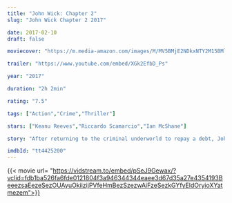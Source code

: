 ```yaml
---
title: "John Wick: Chapter 2"
slug: "John Wick Chapter 2 2017"

date: 2017-02-10
draft: false

moviecover: "https://m.media-amazon.com/images/M/MV5BMjE2NDkxNTY2M15BMl5BanBnXkFtZTgwMDc2NzE0MTI@._V1_SY1000_CR0,0,648,1000_AL_.jpg"

trailer: "https://www.youtube.com/embed/XGk2EfbD_Ps"

year: "2017"

duration: "2h 2min"

rating: "7.5"

tags: ["Action","Crime","Thriller"]

stars: ["Keanu Reeves","Riccardo Scamarcio","Ian McShane"]

story: "After returning to the criminal underworld to repay a debt, John Wick discovers that a large bounty has been put on his life."

imdbId: "tt4425200"
---
```


{{< movie url= "https://vidstream.to/embed/pSeJ9Gewax/?vclid=fdb1ba526fa6fde0121804f3a946344344eaee3d67d35a27e4354193BeeezsaEezeSezOUAyuOkiizijPVfeHmBezSzezwAiFzeSezkGYfyEldOryioXYatmezem">}}
